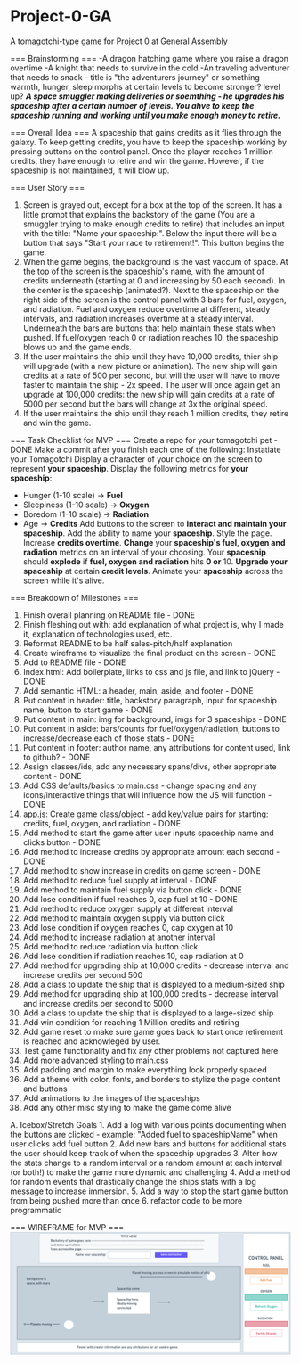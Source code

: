 # Project-0-GA
A tomagotchi-type game for Project 0 at General Assembly

=== Brainstorming ===
-A dragon hatching game where you raise a dragon overtime
-A knight that needs to survive in the cold
-An traveling adventurer that needs to snack - title is "the adventurers journey" or something
    warmth, hunger, sleep
    morphs at certain levels to become stronger? level up?
***A space smuggler making deliveries or soemthing - he upgrades his spaceship after a certain number of levels. You ahve to keep the spaceship running and working until you make enough money to retire.***


=== Overall Idea ===
A spaceship that gains credits as it flies through the galaxy. To keep getting credits, you have to keep the spaceship working by pressing buttons on the control panel. Once the player reaches 1 million credits, they have enough to retire and win the game. However, if the spaceship is not maintained, it will blow up. 


=== User Story ===
1. Screen is grayed out, except for a box at the top of the screen. It has a little prompt that explains the backstory of the game (You are a smuggler trying to make enough credits to retire) that includes an input with the title: "Name your spaceship:".
    Below the input there will be a button that says "Start your race to retirement!". This button begins the game.
2. When the game begins, the background is the vast vaccum of space. 
    At the top of the screen is the spaceship's name, with the amount of credits underneath (starting at 0 and increasing by 50 each second). 
    In the center is the spaceship (animated?). 
    Next to the spaceship on the right side of the screen is the control panel with 3 bars for fuel, oxygen, and radiation.
        Fuel and oxygen reduce overtime at different, steady intervals, and radiation increases overtime at a steady interval.
        Underneath the bars are buttons that help maintain these stats when pushed. 
        If fuel/oxygen reach 0 or radiation reaches 10, the spaceship blows up and the game ends. 
3. If the user maintains the ship until they have 10,000 credits, thier ship will upgrade (with a new picture or animation).
    The new ship will gain credits at a rate of 500 per second, but will the user will have to move faster to maintain the ship - 2x speed.
        The user will once again get an upgrade at 100,000 credits: the new ship will gain credits at a rate of 5000 per second but the bars will change at 3x the original speed.
4. If the user maintains the ship until they reach 1 million credits, they retire and win the game. 


=== Task Checklist for MVP ===
Create a repo for your tomagotchi pet - DONE
Make a commit after you finish each one of the following:
Instatiate your Tomagotchi
Display a character of your choice on the screen to represent **your spaceship**.
Display the following metrics for **your spaceship**:
- Hunger (1-10 scale) -> **Fuel**
- Sleepiness (1-10 scale) -> **Oxygen**
- Boredom (1-10 scale) -> **Radiation**
- Age -> **Credits**
Add buttons to the screen to **interact and maintain your spaceship**.
Add the ability to name your **spaceship**.
Style the page.
Increase **credits overtime**.
**Change** your **spaceship's fuel, oxygen and radiation** metrics on an interval of your choosing.
Your **spaceship** should **explode** if **fuel, oxygen and radiation** hits **0 or** 10.
**Upgrade your spaceship** at certain **credit levels**.
Animate your **spaceship** across the screen while it's alive.


=== Breakdown of Milestones ===
1. Finish overall planning on README file - DONE
2. Finish fleshing out with: add explanation of what project is, why I made it, explanation of technologies used, etc. 
3. Reformat README to be half sales-pitch/half explanation
4. Create wireframe to visualize the final product on the screen - DONE
5. Add to README file - DONE
7. Index.html: Add boilerplate, links to css and js file, and link to jQuery - DONE
8. Add semantic HTML: a header, main, aside, and footer - DONE
9. Put content in header: title, backstory paragraph, input for spaceship name, button to start game - DONE
10. Put content in main: img for background, imgs for 3 spaceships - DONE
11. Put content in aside: bars/counts for fuel/oxygen/radiation, buttons to increase/decrease each of those stats - DONE
12. Put content in footer: author name, any attributions for content used, link to github? - DONE
13. Assign classes/ids, add any necessary spans/divs, other appropriate content - DONE
14. Add CSS defaults/basics to main.css - change spacing and any icons/interactive things that will influence how the JS will function - DONE
15. app.js: Create game class/object - add key/value pairs for starting: credits, fuel, oxygen, and radiation - DONE
16. Add method to start the game after user inputs spaceship name and clicks button - DONE
17. Add method to increase credits by appropriate amount each second - DONE
18. Add method to show increase in credits on game screen - DONE
19. Add method to reduce fuel supply at interval - DONE
20. Add method to maintain fuel supply via button click - DONE
21. Add lose condition if fuel reaches 0, cap fuel at 10 - DONE
22. Add method to reduce oxygen supply at different interval
23. Add method to maintain oxygen supply via button click
24. Add lose condition if oxygen reaches 0, cap oxygen at 10
25. Add method to increase radiation at another interval
26. Add method to reduce radiation via button click
27. Add lose condition if radiation reaches 10, cap radiation at 0
28. Add method for upgrading ship at 10,000 credits - decrease interval and increase credits per second 500
29. Add a class to update the ship that is displayed to a medium-sized ship
30. Add method for upgrading ship at 100,000 credits - decrease interval and increase credits per second to 5000
31. Add a class to update the ship that is displayed to a large-sized ship
32. Add win condition for reaching 1 Million credits and retiring
33. Add game reset to make sure game goes back to start once retirement is reached and acknowleged by user. 
34. Test game functionality and fix any other problems not captured here
35. Add more advanced styling to main.css
36. Add padding and margin to make everything look properly spaced
37. Add a theme with color, fonts, and borders to stylize the page content and buttons
38. Add animations to the images of the spaceships
39. Add any other misc styling to make the game come alive

A. Icebox/Stretch Goals
    1. Add a log with various points documenting when the buttons are clicked - example: "Added fuel to spaceshipName" when user clicks add fuel button
    2. Add new bars and buttons for additional stats the user should keep track of when the spaceship upgrades
    3. Alter how the stats change to a random interval or a random amount at each interval (or both!) to make the game more dynamic and challenging
    4. Add a method for random events that drastically change the ships stats with a log message to increase immersion. 
    5. Add a way to stop the start game button from being pushed more than once
    6. refactor code to be more programmatic


=== WIREFRAME for MVP ===
![mvp-wireframe](./images/Project-0-Wireframe.png)
